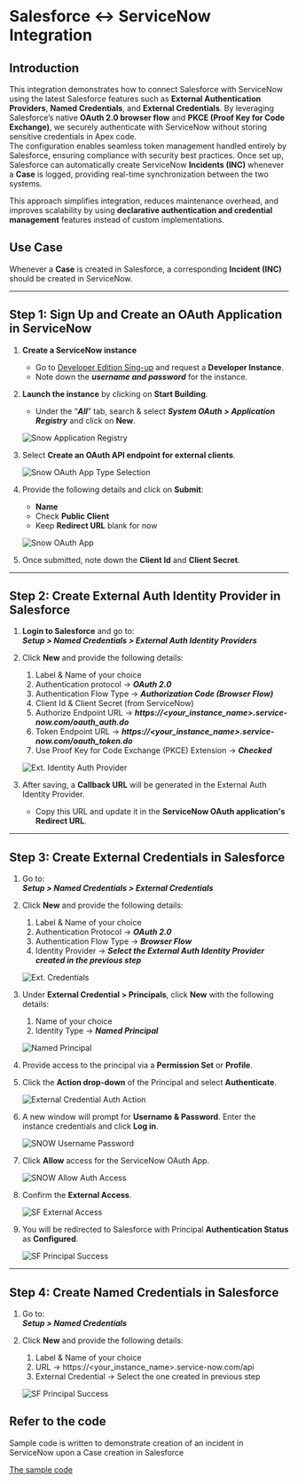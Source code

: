 # Salesforce ↔ ServiceNow Integration

## Introduction

This integration demonstrates how to connect Salesforce with ServiceNow using the latest Salesforce features such as **External Authentication Providers**, **Named Credentials**, and **External Credentials**. By leveraging Salesforce’s native **OAuth 2.0 browser flow** and **PKCE (Proof Key for Code Exchange)**, we securely authenticate with ServiceNow without storing sensitive credentials in Apex code.  
The configuration enables seamless token management handled entirely by Salesforce, ensuring compliance with security best practices. Once set up, Salesforce can automatically create ServiceNow **Incidents (INC)** whenever a **Case** is logged, providing real-time synchronization between the two systems.  

This approach simplifies integration, reduces maintenance overhead, and improves scalability by using **declarative authentication and credential management** features instead of custom implementations.  

## Use Case

Whenever a **Case** is created in Salesforce, a corresponding **Incident (INC)** should be created in ServiceNow.

---

## Step 1: Sign Up and Create an OAuth Application in ServiceNow

1. **Create a ServiceNow instance**  
   - Go to [Developer Edition Sing-up](https://signon.servicenow.com/x_snc_sso_auth.do?pageId=sign-up) and request a **Developer Instance**.  
   - Note down the ***username and password*** for the instance.

2. **Launch the instance** by clicking on **Start Building**.  
   - Under the “***All***” tab, search & select ***System OAuth > Application Registry*** and click on **New**.  

   ![Snow Application Registry](images/SNOW_Application_Registry.png)

3. Select **Create an OAuth API endpoint for external clients**.  

   ![Snow OAuth App Type Selection](images/SNOW_OAuth_Type_Selection.png)

4. Provide the following details and click on **Submit**:  
   - **Name**  
   - Check **Public Client**  
   - Keep **Redirect URL** blank for now  

   ![Snow OAuth App](images/SNOW_OAuth_App.png)

5. Once submitted, note down the **Client Id** and **Client Secret**.

---

## Step 2: Create External Auth Identity Provider in Salesforce

1. **Login to Salesforce** and go to:  
   ***Setup > Named Credentials > External Auth Identity Providers***

2. Click **New** and provide the following details:  
   1. Label & Name of your choice  
   2. Authentication protocol → ***OAuth 2.0***  
   3. Authentication Flow Type → ***Authorization Code (Browser Flow)***  
   4. Client Id & Client Secret (from ServiceNow)  
   5. Authorize Endpoint URL → ***https://<your_instance_name>.service-now.com/oauth_auth.do***  
   6. Token Endpoint URL → ***https://<your_instance_name>.service-now.com/oauth_token.do***  
   7. Use Proof Key for Code Exchange (PKCE) Extension → ***Checked***

   ![Ext. Identity Auth Provider](images/External_Identity_Auth_Provider.png)

3. After saving, a **Callback URL** will be generated in the External Auth Identity Provider.  
   - Copy this URL and update it in the **ServiceNow OAuth application's Redirect URL**.

---

## Step 3: Create External Credentials in Salesforce

1. Go to:  
   ***Setup > Named Credentials > External Credentials***

2. Click **New** and provide the following details:  
   1. Label & Name of your choice  
   2. Authentication Protocol → ***OAuth 2.0***  
   3. Authentication Flow Type → ***Browser Flow***  
   4. Identity Provider → ***Select the External Auth Identity Provider created in the previous step***

   ![Ext. Credentials](images/SF_External_Cred.png)

3. Under **External Credential > Principals**, click **New** with the following details:  
   1. Name of your choice  
   2. Identity Type → ***Named Principal***  

   ![Named Principal](images/SF_Named_Principal.png)

4. Provide access to the principal via a **Permission Set** or **Profile**.

5. Click the **Action drop-down** of the Principal and select **Authenticate**.  

   ![External Credential Auth Action](images/SF_Principal_Auth_Action.png)

6. A new window will prompt for **Username & Password**. Enter the instance credentials and click **Log in**.  

   ![SNOW Username Password](images/SNOW_Username_Password.png)

7. Click **Allow** access for the ServiceNow OAuth App.  

   ![SNOW Allow Auth Access](images/SNOW_Auth_Screen.png)

8. Confirm the **External Access**.  

   ![SF External Access](images/SF_External_Access.png)

9. You will be redirected to Salesforce with Principal **Authentication Status** as **Configured**.  

   ![SF Principal Success](images/SF_Principal_Success.png)

---

## Step 4: Create Named Credentials in Salesforce

1. Go to:  
   ***Setup > Named Credentials***

2. Click **New** and provide the following details:
    1. Label & Name of your choice
    2. URL → https://<your_instance_name>.service-now.com/api
    3. External Credential → Select the one created in previous step

    ![SF Principal Success](images/SF_Named_Credentials.png)

## Refer to the code

Sample code is written to demonstrate creation of an incident in ServiceNow upon a Case creation in Salesforce

[The sample code](./force-app/main/default)
